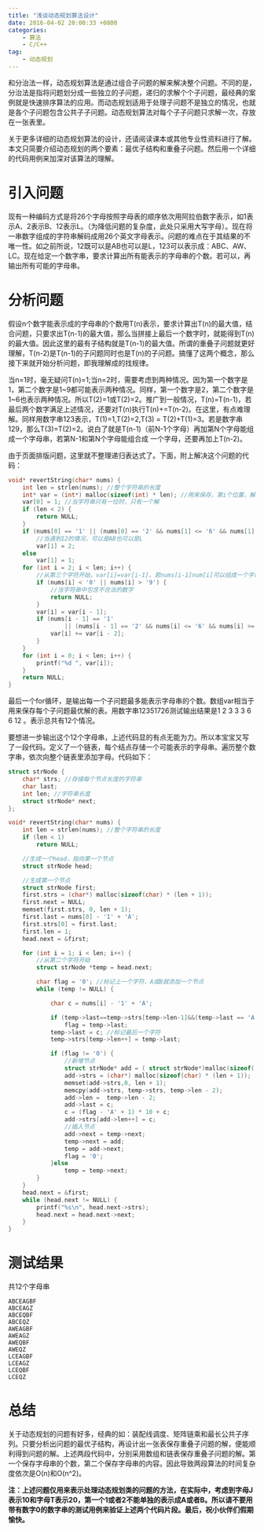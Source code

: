 ```yaml
---
title: "浅谈动态规划算法设计"
date: 2016-04-02 20:00:33 +0800
categories: 
    - 算法
    - C/C++
tag:
    - 动态规划
---
```


和分治法一样，动态规划算法是通过组合子问题的解来解决整个问题。不同的是，分治法是指将问题划分成一些独立的子问题，递归的求解个个子问题，最经典的案例就是快速排序算法的应用。而动态规划适用于处理子问题不是独立的情况，也就是各个子问题包含公共子子问题。动态规划算法对每个子子问题只求解一次，存放在一张表里。

<!-- more -->

关于更多详细的动态规划算法的设计，还请阅读课本或其他专业性资料进行了解。本文只简要介绍动态规划的两个要素：最优子结构和重叠子问题。然后用一个详细的代码用例来加深对该算法的理解。

# 引入问题

现有一种编码方式是将26个字母按照字母表的顺序依次用阿拉伯数字表示，如1表示A、2表示B、12表示L。（为降低问题的复杂度，此处只采用大写字母）。现在将一串数字组成的字符串解码成用26个英文字母表示。问题的难点在于其结果的不唯一性。如之前所说，12既可以是AB也可以是L，123可以表示成：ABC、AW、LC。现在给定一个数字串，要求计算出所有能表示的字母串的个数。若可以，再输出所有可能的字母串。

# 分析问题

假设n个数字能表示成的字母串的个数用T(n)表示，要求计算出T(n)的最大值，结合问题，只要求出T(n-1)的最大值，那么当拼接上最后一个数字时，就能得到T(n)的最大值。因此这里的最有子结构就是T(n-1)的最大值。所谓的重叠子问题就更好理解，T(n-2)是T(n-1)的子问题同时也是T(n)的子问题。搞懂了这两个概念，那么接下来就开始分析问题，即我理解成的找规律。

当n=1时，毫无疑问T(n)=1;当n=2时，需要考虑到两种情况。因为第一个数字是1，第二个数字是1~9都可能表示两种情况。同样，第一个数字是2，第二个数字是1~6也表示两种情况。所以T(2)=1或T(2)=2。推广到一般情况，T(n)=T(n-1)，若最后两个数字满足上述情况，还要对T(n)执行T(n)+=T(n-2)。在这里，有点难理解。同样用数字串123表示，T(1)=1,T(2)=2,T(3) = T(2)+T(1)=3。若是数字串129，那么T(3)=T(2)=2。说白了就是T(n-1)（前N-1个字母）再加第N个字母能组成一个字母串，若第N-1和第N个字母能组合成 一个字母，还要再加上T(n-2)。

由于页面排版问题，这里就不整理递归表达式了。下面，附上解决这个问题的代码：

```C
void* revertString(char* nums) {
	int len = strlen(nums); //整个字符串的长度
	int* var = (int*) malloc(sizeof(int) * len); //用来保存，第i个位置，解的个数
	var[0] = 1; //当字符串只有一位时，只有一个解
	if (len < 2) {
		return NULL;
	}
	if (nums[0] == '1' || (nums[0] == '2' && nums[1] <= '6' && nums[1] >= '0'))
		//当遇到12的情况，可以是AB也可以是L
		var[1] = 2;
	else
		var[1] = 1;
	for (int i = 2; i < len; i++) {
		//从第三个字符开始，var[i]=var[i-1]，若nums[i-1]num[i]可以组成一个字母，那么var[i]+=var[i-2]
		if (nums[i] < '0' || nums[i] > '9') {
			//当字符串中包含不合法的数字
			return NULL;
		}
		var[i] = var[i - 1];
		if (nums[i - 1] == '1'
				|| (nums[i - 1] == '2' && nums[i] <= '6' && nums[i] >= '0')) {
			var[i] += var[i - 2];
		}
	}
	for (int i = 0; i < len; i++) {
		printf("%d ", var[i]);
	}
	return NULL;
}
```

最后一个for循环，是输出每一个子问题最多能表示字母串的个数。数组var相当于用来保存每个子问题最优解的表。用数字串12351726测试输出结果是1 2 3 3 3 6 6 12 。表示总共有12个情况。

要想进一步输出这个12个字母串，上述代码显的有点无能为力。所以本宝宝又写了一段代码。定义了一个链表，每个结点存储一个可能表示的字母串。遍历整个数字串，依次向整个链表里添加字母。代码如下：


```C
struct strNode {
	char* strs; //存储每个节点长度的字符串
	char last;
	int len; //字符串长度
	struct strNode* next;
};

void* revertString(char* nums) {
    int len = strlen(nums); //整个字符串的长度
    if (len < 1)
        return NULL;

    //生成一个head，指向第一个节点
    struct strNode head;

    //生成第一个节点
    struct strNode first;
    first.strs = (char*) malloc(sizeof(char) * (len + 1));
    first.next = NULL;
    memset(first.strs, 0, len + 1);
    first.last = nums[0] - '1' + 'A';
    first.strs[0] = first.last;
    first.len = 1;
    head.next = &first;

    for (int i = 1; i < len; i++) {
        //从第二个字符开始
        struct strNode *temp = head.next;

        char flag = '0'; //标记上一个字符，A或B就添加一个节点
        while (temp != NULL) {

            char c = nums[i] - '1' + 'A';

            if (temp->last==temp->strs[temp->len-1]&&(temp->last == 'A' || (temp->last == 'B' && c >= 'A' && c <= 'F')))
                flag = temp->last;
            temp->last = c; //标记最后一个字符
            temp->strs[temp->len++] = temp->last;

            if (flag != '0') {
                //新增节点
                struct strNode* add = ( struct strNode*)malloc(sizeof( struct strNode));
                add->strs = (char*) malloc(sizeof(char) * (len + 1));
                memset(add->strs,0, len + 1);
                memcpy(add->strs, temp->strs, temp->len - 2);
                add->len =  temp->len - 2;
                add->last = c;
                c = (flag - 'A' + 1) * 10 + c;
                add->strs[add->len++] = c;
                //插入节点
                add->next = temp->next;
                temp->next = add;
                temp = add->next;
                flag = '0';
            }else
                temp = temp->next;
        }
    }
    head.next = &first;
    while (head.next != NULL) {
        printf("%s\n", head.next->strs);
        head.next = head.next->next;
    }
}
```

# 测试结果

共12个字母串

    ABCEAGBF
    ABCEAGZ
    ABCEQBF
    ABCEQZ
    AWEAGBF
    AWEAGZ
    AWEQBF
    AWEQZ
    LCEAGBF
    LCEAGZ
    LCEQBF
    LCEQZ

# 总结

关于动态规划的问题有好多，经典的如：装配线调度、矩阵链乘和最长公共子序列。只要分析出问题的最优子结构，再设计出一张表保存重叠子问题的解，便能顺利得到问题的解。上述两段代码中，分别采用数组和链表保存重叠子问题的解。第一个保存字母串的个数，第二个保存字母串的内容。因此导致两段算法的时间复杂度依次是O(n)和O(n^2)。

**注：上述问题仅用来表示处理动态规划类的问题的方法，在实际中，考虑到字母J表示10和字母T表示20，第一个1或者2不能单独的表示成A或者B。所以请不要用带有数字0的数字串的测试用例来验证上述两个代码片段。最后，祝小伙伴们假期愉快。**